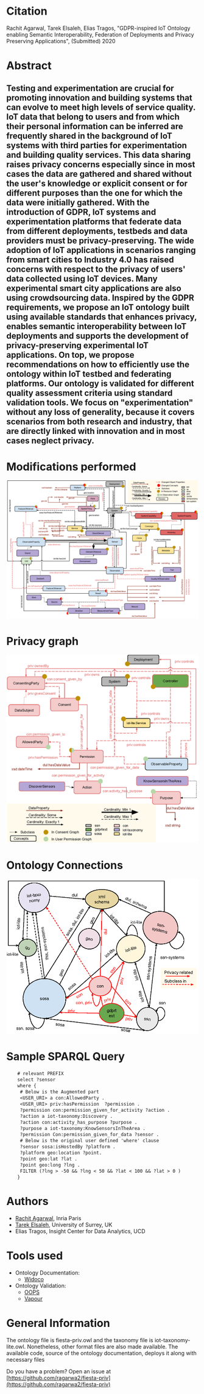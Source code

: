 Citation
========
Rachit Agarwal, Tarek Elsaleh, Elias Tragos, "GDPR-inspired IoT Ontology enabling Semantic Interoperability, Federation of Deployments and Privacy Preserving Applications", (Submitted) 2020

Abstract
========
Testing and experimentation are crucial for promoting innovation and building systems that can evolve to meet high levels of service quality. IoT data that belong to users and from which their personal information can be inferred are frequently shared in the background of IoT systems with third parties for experimentation and building quality services. This data sharing raises privacy concerns especially since in most cases the data are gathered and shared without the user's knowledge or explicit consent or for different purposes than the one for which the data were initially gathered. With the introduction of GDPR, IoT systems and experimentation platforms that federate data from different deployments, testbeds and data providers must be privacy-preserving. The wide adoption of IoT applications in scenarios ranging from smart cities to Industry 4.0 has raised concerns with respect to the privacy of users' data collected using IoT devices. Many experimental smart city applications are also using crowdsourcing data. Inspired by the GDPR requirements, we propose an IoT ontology built using available standards that enhances privacy, enables semantic interoperability between IoT deployments and supports the development of privacy-preserving experimental IoT applications.  On top, we propose recommendations on how to efficiently use the ontology within IoT testbed and federating platforms. Our ontology is validated for different quality assessment criteria using standard validation tools. We focus on "experimentation" without any loss of generality, because it covers scenarios from both research and industry, that are directly linked with innovation and in most cases neglect privacy.
---

Modifications performed
========
![Ontology](https://github.com/ragarwa2/fiesta-priv/blob/master/ontology.png)

Privacy graph
=======
![privacy](https://github.com/ragarwa2/fiesta-priv/blob/master/privacygraph.png)

Ontology Connections 
======
![Ontology Connections](https://github.com/ragarwa2/fiesta-priv/blob/master/connections.png)


Sample SPARQL Query
===================
```sparql
	# relevant PREFIX
	select ?sensor
	where {
	 # Below is the Augmented part
	 <USER_URI> a con:AllowedParty .
	 <USER_URI> priv:hasPermission  ?permission .
	 ?permission con:permission_given_for_activity ?action .
	 ?action a iot-taxonomy:Discovery .
	 ?action con:activity_has_purpose ?purpose .
	 ?purpose a iot-taxonomy:KnowSensorsInTheArea . 
	 ?permission Con:permission_given_for_data ?sensor .
	 # Below is the original user defined 'where' clause
	 ?sensor sosa:isHostedBy ?platform .
	 ?platform geo:location ?point.
	 ?point geo:lat ?lat . 
	 ?point geo:long ?lng . 
	 FILTER (?lng > -50 && ?lng < 50 && ?lat < 100 && ?lat > 0 ) 
	}
```

Authors
=======
- [Rachit Agarwal](https://rachit.gitlab.io), Inria Paris
- [Tarek Elsaleh](https://github.com/telsaleh), University of Surrey, UK
- Elias Tragos, Insight Center for Data Analytics, UCD

Tools used
==========
- Ontology Documentation: 
	- [Widoco](https://github.com/dgarijo/Widoco)
- Ontology Validation: 
	- [OOPS](http://smart-ics.ee.surrey.ac.uk/fiesta/ontology/fiesta-priv/OOPSevaluation/oopsEval.html#)
	- [Vapour](http://linkeddata.uriburner.com:8000/vapour?uri=http%3A%2F%2Fpurl.org%2Fiot%2Fontology%2Ffiesta-priv%23&acceptRdfXml=1&defaultResponse=dontmind&userAgent=#)


General Information
===================
The ontology file is fiesta-priv.owl and the taxonomy file is iot-taxonomy-lite.owl. Nonetheless, other format files are also made available. The available code, source of the ontology documentation, deploys it along with necessary files


Do you have a problem? Open an issue at [https://github.com/ragarwa2/fiesta-priv](https://github.com/ragarwa2/fiesta-priv)

